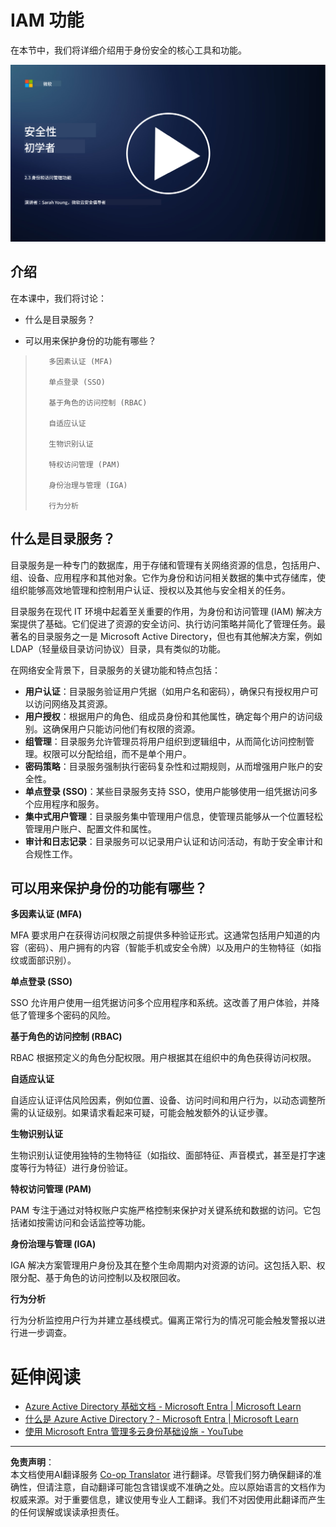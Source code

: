 <!--
CO_OP_TRANSLATOR_METADATA:
{
  "original_hash": "bf0b8a54f2c69951744df5a94bc923f7",
  "translation_date": "2025-09-03T17:51:16+00:00",
  "source_file": "2.3 IAM capabilities.md",
  "language_code": "zh"
}
-->
# IAM 功能

在本节中，我们将详细介绍用于身份安全的核心工具和功能。

[![观看视频](../../translated_images/2-3_placeholder.627bdd56f0e6915d1c44f876715c48e2b27507edc096c3e5fe6c3b228fdd4cf5.zh.png)](https://learn-video.azurefd.net/vod/player?id=330158a0-95ef-434b-b308-6fc41eab4bd5)

## 介绍

在本课中，我们将讨论：

 - 什么是目录服务？
      
     
    
 - 可以用来保护身份的功能有哪些？
>
>        多因素认证 (MFA)
> 
>        单点登录 (SSO)
> 
>        基于角色的访问控制 (RBAC)
> 
>        自适应认证
> 
>        生物识别认证
> 
>        特权访问管理 (PAM)
> 
>        身份治理与管理 (IGA)
> 
>        行为分析

## 什么是目录服务？

目录服务是一种专门的数据库，用于存储和管理有关网络资源的信息，包括用户、组、设备、应用程序和其他对象。它作为身份和访问相关数据的集中式存储库，使组织能够高效地管理和控制用户认证、授权以及其他与安全相关的任务。

目录服务在现代 IT 环境中起着至关重要的作用，为身份和访问管理 (IAM) 解决方案提供了基础。它们促进了资源的安全访问、执行访问策略并简化了管理任务。最著名的目录服务之一是 Microsoft Active Directory，但也有其他解决方案，例如 LDAP（轻量级目录访问协议）目录，具有类似的功能。

在网络安全背景下，目录服务的关键功能和特点包括：

 - **用户认证**：目录服务验证用户凭据（如用户名和密码），确保只有授权用户可以访问网络及其资源。
 - **用户授权**：根据用户的角色、组成员身份和其他属性，确定每个用户的访问级别。这确保用户只能访问他们有权限的资源。
 - **组管理**：目录服务允许管理员将用户组织到逻辑组中，从而简化访问控制管理。权限可以分配给组，而不是单个用户。
 - **密码策略**：目录服务强制执行密码复杂性和过期规则，从而增强用户账户的安全性。
 - **单点登录 (SSO)**：某些目录服务支持 SSO，使用户能够使用一组凭据访问多个应用程序和服务。
 - **集中式用户管理**：目录服务集中管理用户信息，使管理员能够从一个位置轻松管理用户账户、配置文件和属性。
 - **审计和日志记录**：目录服务可以记录用户认证和访问活动，有助于安全审计和合规性工作。

## 可以用来保护身份的功能有哪些？

**多因素认证 (MFA)**

MFA 要求用户在获得访问权限之前提供多种验证形式。这通常包括用户知道的内容（密码）、用户拥有的内容（智能手机或安全令牌）以及用户的生物特征（如指纹或面部识别）。

**单点登录 (SSO)**

SSO 允许用户使用一组凭据访问多个应用程序和系统。这改善了用户体验，并降低了管理多个密码的风险。

**基于角色的访问控制 (RBAC)**

RBAC 根据预定义的角色分配权限。用户根据其在组织中的角色获得访问权限。

**自适应认证**

自适应认证评估风险因素，例如位置、设备、访问时间和用户行为，以动态调整所需的认证级别。如果请求看起来可疑，可能会触发额外的认证步骤。

**生物识别认证**

生物识别认证使用独特的生物特征（如指纹、面部特征、声音模式，甚至是打字速度等行为特征）进行身份验证。

**特权访问管理 (PAM)**

PAM 专注于通过对特权账户实施严格控制来保护对关键系统和数据的访问。它包括诸如按需访问和会话监控等功能。

**身份治理与管理 (IGA)**

IGA 解决方案管理用户身份及其在整个生命周期内对资源的访问。这包括入职、权限分配、基于角色的访问控制以及权限回收。

**行为分析**

行为分析监控用户行为并建立基线模式。偏离正常行为的情况可能会触发警报以进行进一步调查。

# 延伸阅读
- [Azure Active Directory 基础文档 - Microsoft Entra | Microsoft Learn](https://learn.microsoft.com/azure/active-directory/fundamentals/?WT.mc_id=academic-96948-sayoung)
- [什么是 Azure Active Directory？- Microsoft Entra | Microsoft Learn](https://learn.microsoft.com/azure/active-directory/fundamentals/whatis?WT.mc_id=academic-96948-sayoung)
- [使用 Microsoft Entra 管理多云身份基础设施 - YouTube](https://www.youtube.com/watch?v=9qQiq3wTS2Y&list=PLXtHYVsvn_b_gtX1-NB62wNervQx1Fhp4&index=18)

---

**免责声明**：  
本文档使用AI翻译服务 [Co-op Translator](https://github.com/Azure/co-op-translator) 进行翻译。尽管我们努力确保翻译的准确性，但请注意，自动翻译可能包含错误或不准确之处。应以原始语言的文档作为权威来源。对于重要信息，建议使用专业人工翻译。我们不对因使用此翻译而产生的任何误解或误读承担责任。